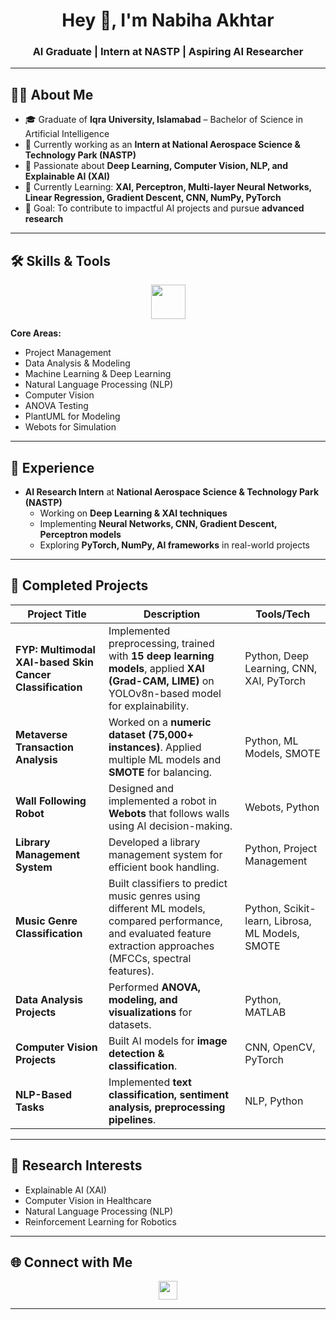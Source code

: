 <h1 align="center">Hey 👋, I'm Nabiha Akhtar</h1>
<h3 align="center">AI Graduate | Intern at NASTP | Aspiring AI Researcher</h3>

---

## 👩‍💻 About Me  
- 🎓 Graduate of **Iqra University, Islamabad** – Bachelor of Science in Artificial Intelligence  
- 💼 Currently working as an **Intern at National Aerospace Science & Technology Park (NASTP)**  
- 🔬 Passionate about **Deep Learning, Computer Vision, NLP, and Explainable AI (XAI)**  
- 🌱 Currently Learning: **XAI, Perceptron, Multi-layer Neural Networks, Linear Regression, Gradient Descent, CNN, NumPy, PyTorch**  
- 🎯 Goal: To contribute to impactful AI projects and pursue **advanced research**  

---

## 🛠️ Skills & Tools  

<div align="center">
  <img src="https://skillicons.dev/icons?i=python,pytorch,opencv,matlab,anaconda,googlecloud,word,canva" height="55"/>
</div>

**Core Areas:**  
- Project Management  
- Data Analysis & Modeling  
- Machine Learning & Deep Learning  
- Natural Language Processing (NLP)  
- Computer Vision  
- ANOVA Testing  
- PlantUML for Modeling  
- Webots for Simulation  

---

## 💼 Experience  

- **AI Research Intern** at **National Aerospace Science & Technology Park (NASTP)**  
  - Working on **Deep Learning & XAI techniques**  
  - Implementing **Neural Networks, CNN, Gradient Descent, Perceptron models**  
  - Exploring **PyTorch, NumPy, AI frameworks** in real-world projects  

---

## 📂 Completed Projects  

| Project Title | Description | Tools/Tech |
|--------------|-------------|------------|
| **FYP: Multimodal XAI-based Skin Cancer Classification** | Implemented preprocessing, trained with **15 deep learning models**, applied **XAI (Grad-CAM, LIME)** on YOLOv8n-based model for explainability. | Python, Deep Learning, CNN, XAI, PyTorch |
| **Metaverse Transaction Analysis** | Worked on a **numeric dataset (75,000+ instances)**. Applied multiple ML models and **SMOTE** for balancing. | Python, ML Models, SMOTE |
| **Wall Following Robot** | Designed and implemented a robot in **Webots** that follows walls using AI decision-making. | Webots, Python |
| **Library Management System** | Developed a library management system for efficient book handling. | Python, Project Management |
| **Music Genre Classification** | Built classifiers to predict music genres using different ML models, compared performance, and evaluated feature extraction approaches (MFCCs, spectral features). | Python, Scikit-learn, Librosa, ML Models, SMOTE |
| **Data Analysis Projects** | Performed **ANOVA, modeling, and visualizations** for datasets. | Python, MATLAB |
| **Computer Vision Projects** | Built AI models for **image detection & classification**. | CNN, OpenCV, PyTorch |
| **NLP-Based Tasks** | Implemented **text classification, sentiment analysis, preprocessing pipelines**. | NLP, Python |

---

## 🔬 Research Interests  
- Explainable AI (XAI)  
- Computer Vision in Healthcare  
- Natural Language Processing (NLP)  
- Reinforcement Learning for Robotics  

---



## 🌐 Connect with Me  

<div align="center">
  <a href="https://www.linkedin.com/in/nabiha-akhtar" target="_blank">
    <img src="https://img.shields.io/static/v1?message=LinkedIn&logo=linkedin&label=&color=0077B5&logoColor=white&style=for-the-badge" height="30"/>
  </a>
</div>


---


